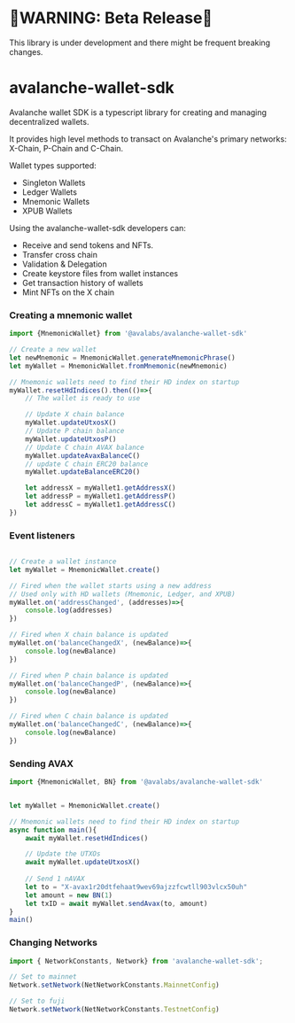 
# 🔴WARNING: Beta Release🔴

This library is under development and there might be frequent breaking changes.

# avalanche-wallet-sdk

Avalanche wallet SDK is a typescript library for creating and managing decentralized wallets. 

It provides high level methods to transact on Avalanche's primary networks: X-Chain, P-Chain and C-Chain.

Wallet types supported:
- Singleton Wallets
- Ledger Wallets
- Mnemonic Wallets
- XPUB Wallets


Using the avalanche-wallet-sdk developers can:

- Receive and send tokens and NFTs.
- Transfer cross chain
- Validation & Delegation
- Create keystore files from wallet instances
- Get transaction history of wallets
- Mint NFTs on the X chain


### Creating a mnemonic wallet
```typescript
import {MnemonicWallet} from '@avalabs/avalanche-wallet-sdk'

// Create a new wallet
let newMnemonic = MnemonicWallet.generateMnemonicPhrase()
let myWallet = MnemonicWallet.fromMnemonic(newMnemonic)

// Mnemonic wallets need to find their HD index on startup
myWallet.resetHdIndices().then(()=>{
    // The wallet is ready to use

    // Update X chain balance
    myWallet.updateUtxosX()
    // Update P chain balance
    myWallet.updateUtxosP()
    // Update C chain AVAX balance
    myWallet.updateAvaxBalanceC()
    // update C chain ERC20 balance
    myWallet.updateBalanceERC20()

    let addressX = myWallet1.getAddressX()
    let addressP = myWallet1.getAddressP()
    let addressC = myWallet1.getAddressC()
})
```

### Event listeners

```typescript

// Create a wallet instance
let myWallet = MnemonicWallet.create()

// Fired when the wallet starts using a new address
// Used only with HD wallets (Mnemonic, Ledger, and XPUB)
myWallet.on('addressChanged', (addresses)=>{
    console.log(addresses)
})

// Fired when X chain balance is updated
myWallet.on('balanceChangedX', (newBalance)=>{
    console.log(newBalance)
})

// Fired when P chain balance is updated
myWallet.on('balanceChangedP', (newBalance)=>{
    console.log(newBalance)
})

// Fired when C chain balance is updated
myWallet.on('balanceChangedC', (newBalance)=>{
    console.log(newBalance)
})

```

### Sending AVAX
```typescript
import {MnemonicWallet, BN} from '@avalabs/avalanche-wallet-sdk'


let myWallet = MnemonicWallet.create()

// Mnemonic wallets need to find their HD index on startup
async function main(){
    await myWallet.resetHdIndices()

    // Update the UTXOs
    await myWallet.updateUtxosX()
    
    // Send 1 nAVAX
    let to = "X-avax1r20dtfehaat9wev69ajzzfcwtll903vlcx50uh"
    let amount = new BN(1)
    let txID = await myWallet.sendAvax(to, amount)
}
main()
```

### Changing Networks

```typescript
import { NetworkConstants, Network} from 'avalanche-wallet-sdk';

// Set to mainnet
Network.setNetwork(NetNetworkConstants.MainnetConfig)

// Set to fuji
Network.setNetwork(NetNetworkConstants.TestnetConfig)

```





